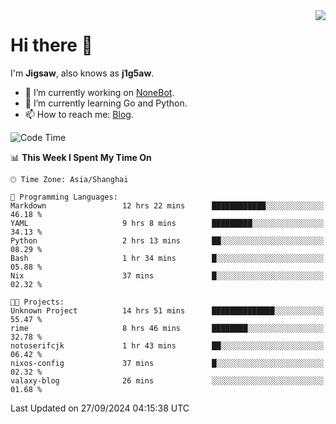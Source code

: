 <a href="#">
  <img align="right" src="https://github-readme-stats.vercel.app/api?username=j1g5awi&count_private=true&show_icons=true&title_color=80070B&text_color=B3B3B3&bg_color=212121&icon_color=80070B" />
</a>

# Hi there 👋

I'm **Jigsaw**, also knows as **j1g5aw**.

- 🔭 I’m currently working on [NoneBot](https://github.com/nonebot).
- 🌱 I’m currently learning Go and Python.
- 📫 How to reach me: [Blog](https://blog.maddestroyer.xyz/).

<!--START_SECTION:waka-->
![Code Time](http://img.shields.io/badge/Code%20Time-1%2C756%20hrs%2016%20mins-blue)

📊 **This Week I Spent My Time On** 

```text
🕑︎ Time Zone: Asia/Shanghai

💬 Programming Languages: 
Markdown                 12 hrs 22 mins      ████████████░░░░░░░░░░░░░   46.18 % 
YAML                     9 hrs 8 mins        █████████░░░░░░░░░░░░░░░░   34.13 % 
Python                   2 hrs 13 mins       ██░░░░░░░░░░░░░░░░░░░░░░░   08.29 % 
Bash                     1 hr 34 mins        █░░░░░░░░░░░░░░░░░░░░░░░░   05.88 % 
Nix                      37 mins             █░░░░░░░░░░░░░░░░░░░░░░░░   02.32 % 

🐱‍💻 Projects: 
Unknown Project          14 hrs 51 mins      ██████████████░░░░░░░░░░░   55.47 % 
rime                     8 hrs 46 mins       ████████░░░░░░░░░░░░░░░░░   32.78 % 
notoserifcjk             1 hr 43 mins        ██░░░░░░░░░░░░░░░░░░░░░░░   06.42 % 
nixos-config             37 mins             █░░░░░░░░░░░░░░░░░░░░░░░░   02.32 % 
valaxy-blog              26 mins             ░░░░░░░░░░░░░░░░░░░░░░░░░   01.68 % 
```


 Last Updated on 27/09/2024 04:15:38 UTC
<!--END_SECTION:waka-->

